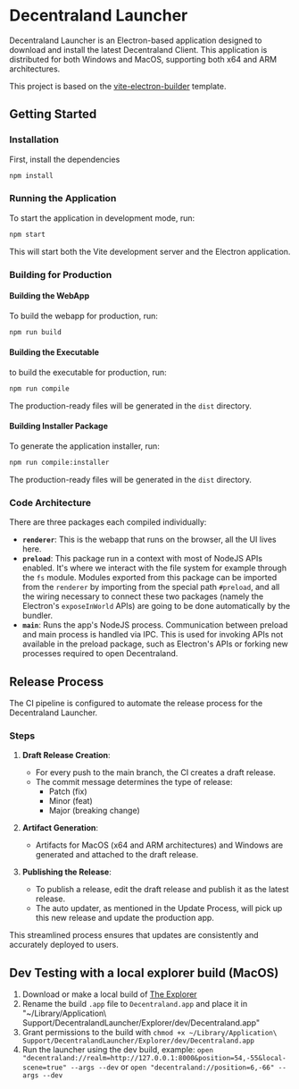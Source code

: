 # Decentraland Launcher

Decentraland Launcher is an Electron-based application designed to download and install the latest Decentraland Client. This application is distributed for both Windows and MacOS, supporting both x64 and ARM architectures.

This project is based on the [vite-electron-builder](https://github.com/cawa-93/vite-electron-builder) template.

## Getting Started

### Installation

First, install the dependencies

```sh
npm install
```

### Running the Application

To start the application in development mode, run:

```sh
npm start
```

This will start both the Vite development server and the Electron application.

### Building for Production

#### Building the WebApp

To build the webapp for production, run:

```sh
npm run build
```

#### Building the Executable

to build the executable for production, run:

```sh
npm run compile
```

The production-ready files will be generated in the `dist` directory.

#### Building Installer Package

To generate the application installer, run:

```sh
npm run compile:installer
```

The production-ready files will be generated in the `dist` directory.

### Code Architecture

There are three packages each compiled individually:

- **`renderer`**: This is the webapp that runs on the browser, all the UI lives here.
- **`preload`**: This package run in a context with most of NodeJS APIs enabled. It's where we interact with the file system for example through the `fs` module. Modules exported from this package can be imported from the `renderer` by importing from the special path `#preload`, and all the wiring necessary to connect these two packages (namely the Electron's `exposeInWorld` APIs) are going to be done automatically by the bundler.
- **`main`**: Runs the app's NodeJS process. Communication between preload and main process is handled via IPC. This is used for invoking APIs not available in the preload package, such as Electron's APIs or forking new processes required to open Decentraland.

## Release Process

The CI pipeline is configured to automate the release process for the Decentraland Launcher.

### Steps

1. **Draft Release Creation**:

   - For every push to the main branch, the CI creates a draft release.
   - The commit message determines the type of release:
     - Patch (fix)
     - Minor (feat)
     - Major (breaking change)

2. **Artifact Generation**:

   - Artifacts for MacOS (x64 and ARM architectures) and Windows are generated and attached to the draft release.

3. **Publishing the Release**:
   - To publish a release, edit the draft release and publish it as the latest release.
   - The auto updater, as mentioned in the Update Process, will pick up this new release and update the production app.

This streamlined process ensures that updates are consistently and accurately deployed to users.

## Dev Testing with a local explorer build (MacOS)

1. Download or make a local build of [The Explorer](https://github.com/decentraland/unity-explorer)
2. Rename the build `.app` file to `Decentraland.app` and place it in "~/Library/Application\ Support/DecentralandLauncher/Explorer/dev/Decentraland.app"
3. Grant permissions to the build with `chmod +x ~/Library/Application\ Support/DecentralandLauncher/Explorer/dev/Decentraland.app`
4. Run the launcher using the dev build, example: `open "decentraland://realm=http://127.0.0.1:8000&position=54,-55&local-scene=true" --args --dev` or `open "decentraland://position=6,-66" --args --dev`
